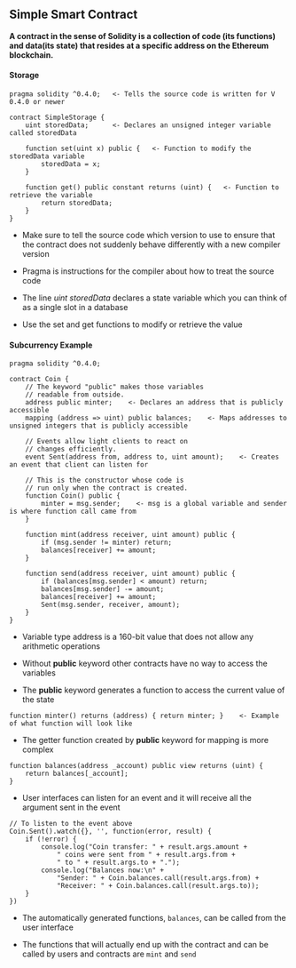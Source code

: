 ## Simple Smart Contract

**A contract in the sense of Solidity is a collection of code (its functions) and data(its state) that resides at a specific address on the Ethereum blockchain.**

#### Storage

```
pragma solidity ^0.4.0;   <- Tells the source code is written for V 0.4.0 or newer

contract SimpleStorage {
    uint storedData;      <- Declares an unsigned integer variable called storedData

    function set(uint x) public {   <- Function to modify the storedData variable
        storedData = x;
    }

    function get() public constant returns (uint) {   <- Function to retrieve the variable
        return storedData;
    }
}
```

- Make sure to tell the source code which version to use to ensure that the contract does not suddenly behave differently with a new compiler version

- Pragma is instructions for the compiler about how to treat the source code

- The line *uint storedData* declares a state variable which you can think of as a single slot in a database

- Use the set and get functions to modify or retrieve the value

#### Subcurrency Example

```
pragma solidity ^0.4.0;

contract Coin {
    // The keyword "public" makes those variables
    // readable from outside.
    address public minter;    <- Declares an address that is publicly accessible
    mapping (address => uint) public balances;    <- Maps addresses to unsigned integers that is publicly accessible

    // Events allow light clients to react on
    // changes efficiently.
    event Sent(address from, address to, uint amount);    <- Creates an event that client can listen for

    // This is the constructor whose code is
    // run only when the contract is created.
    function Coin() public {
        minter = msg.sender;    <- msg is a global variable and sender is where function call came from
    }

    function mint(address receiver, uint amount) public {
        if (msg.sender != minter) return;
        balances[receiver] += amount;
    }

    function send(address receiver, uint amount) public {
        if (balances[msg.sender] < amount) return;
        balances[msg.sender] -= amount;
        balances[receiver] += amount;
        Sent(msg.sender, receiver, amount);
    }
}
```

- Variable type address is a 160-bit value that does not allow any arithmetic operations

- Without **public** keyword other contracts have no way to access the variables

- The **public** keyword generates a function to access the current value of the state

```
function minter() returns (address) { return minter; }    <- Example of what function will look like
```

- The getter function created by **public** keyword for mapping is more complex

```
function balances(address _account) public view returns (uint) {
    return balances[_account];
}
```

- User interfaces can listen for an event and it will receive all the argument sent in the event

```
// To listen to the event above
Coin.Sent().watch({}, '', function(error, result) {
    if (!error) {
        console.log("Coin transfer: " + result.args.amount +
            " coins were sent from " + result.args.from +
            " to " + result.args.to + ".");
        console.log("Balances now:\n" +
            "Sender: " + Coin.balances.call(result.args.from) +
            "Receiver: " + Coin.balances.call(result.args.to));
    }
})
```

- The automatically generated functions, ```balances```, can be called from the user interface

- The functions that will actually end up with the contract and can be called by users and contracts are ```mint``` and ```send```
